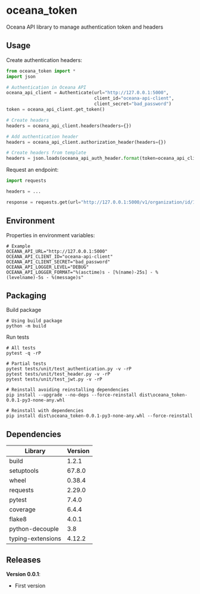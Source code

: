 # oceana_token
Oceana API library to manage authentication token and headers

## Usage

Create authentication headers:
```python
from oceana_token import *
import json

# Authentication in Oceana API
oceana_api_client = Authenticate(url="http://127.0.0.1:5000",
                                 client_id="oceana-api-client",
                                 client_secret="bad_password")
token = oceana_api_client.get_token()

# Create headers
headers = oceana_api_client.headers(headers={})

# Add authentication header
headers = oceana_api_client.authorization_header(headers={})

# Create headers from template
headers = json.loads(oceana_api_auth_header.format(token=oceana_api_client.get_token()))
```

Request an endpoint:
```python
import requests

headers = ...

response = requests.get(url="http://127.0.0.1:5000/v1/organization/id/1", headers=headers, verify=False)
```

## Environment

Properties in environment variables:
```shell
# Example
OCEANA_API_URL="http://127.0.0.1:5000"
OCEANA_API_CLIENT_ID="oceana-api-client"
OCEANA_API_CLIENT_SECRET="bad_password"
OCEANA_API_LOGGER_LEVEL="DEBUG"
OCEANA_API_LOGGER_FORMAT="%(asctime)s - [%(name)-25s] - %(levelname)-5s - %(message)s"
```

## Packaging


Build package
```shell
# Using build package
python -m build
```


Run tests
```shell
# All tests
pytest -q -rP

# Partial tests
pytest tests/unit/test_authentication.py -v -rP
pytest tests/unit/test_header.py -v -rP
pytest tests/unit/test_jwt.py -v -rP
```

```shell
# Reinstall avoiding reinstalling dependencies
pip install --upgrade --no-deps --force-reinstall dist\oceana_token-0.0.1-py3-none-any.whl
```

```shell
# Reinstall with dependencies
pip install dist\oceana_token-0.0.1-py3-none-any.whl --force-reinstall
```


## Dependencies

| Library                | Version |
|------------------------|---------|
| build                  | 1.2.1   |
| setuptools             | 67.8.0  |
| wheel                  | 0.38.4  |
| requests               | 2.29.0  |
| pytest                 | 7.4.0   |
| coverage               | 6.4.4   |
| flake8                 | 4.0.1   |
| python-decouple        | 3.8     |
| typing-extensions      | 4.12.2  |


## Releases
**Version 0.0.1**:
   - First version